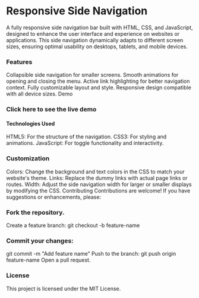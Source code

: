 # Responsive Side Navigation
A fully responsive side navigation bar built with HTML, CSS, and JavaScript, designed to enhance the user interface and experience on websites or applications. This side navigation dynamically adapts to different screen sizes, ensuring optimal usability on desktops, tablets, and mobile devices.

### Features
Collapsible side navigation for smaller screens.
Smooth animations for opening and closing the menu.
Active link highlighting for better navigation context.
Fully customizable layout and style.
Responsive design compatible with all device sizes.
Demo

### Click here to see the live demo

#### Technologies Used
HTML5: For the structure of the navigation.
CSS3: For styling and animations.
JavaScript: For toggle functionality and interactivity.

### Customization
Colors: Change the background and text colors in the CSS to match your website's theme.
Links: Replace the dummy links with actual page links or routes.
Width: Adjust the side navigation width for larger or smaller displays by modifying the CSS.
Contributing
Contributions are welcome! If you have suggestions or enhancements, please:

### Fork the repository.
Create a feature branch:
git checkout -b feature-name

### Commit your changes:
git commit -m "Add feature name"
Push to the branch:
git push origin feature-name
Open a pull request.

### License
This project is licensed under the MIT License.

